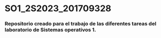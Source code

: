 # SO1_2S2023_201709328

### Repositorio creado para el trabajo de las diferentes tareas del laboratorio de Sistemas operativos 1.
